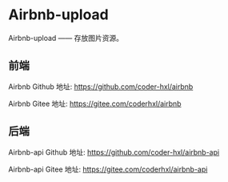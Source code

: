 # Airbnb-upload

Airbnb-upload —— 存放图片资源。

## 前端

Airbnb Github 地址: https://github.com/coder-hxl/airbnb

Airbnb Gitee 地址: https://gitee.com/coderhxl/airbnb

## 后端

Airbnb-api Github 地址: https://github.com/coder-hxl/airbnb-api

Airbnb-api Gitee 地址: https://gitee.com/coderhxl/airbnb-api
